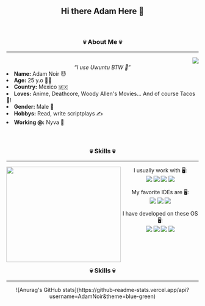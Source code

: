 <!---->
<h2 align="center"> Hi there Adam Here 🤘 </h2>
<br/>
<div>
<h3 align="center"> 💀 About Me 💀 </h3>
<hr/>
  <div align="center">
<img src="https://i.pinimg.com/originals/f0/f0/d9/f0f0d932d6e39c7af5aa305cbd8da735.gif" align="right">
  </div>
<br/>
<div align="center">
<q><i>I use Uwuntu BTW 🐧</i></q> 
</div>
<li>
 <b>Name:</b> Adam Noir 😈
<li>
<b>Age:</b> 25 y.o 🧑‍🦳
</li>
<li>
<b>Country:</b> Mexico 🇲🇽
</li>
<li>
<b>Loves:</b> Anime, Deathcore, Woody Allen's Movies... And of course Tacos 🌮!
</li>
<li>
<b>Gender:</b> Male 💪
</li>
<li>
<b>Hobbys:</b> Read, write scriptplays ✍
</li>
<li>
<b>Working @:</b> Nyva 🕋
</li>
<br><br>
</div>
<div>
 
<h3 align="center"> 💀 Skills 💀 </h3>
<hr/>

  <div align="center">
<img src="https://c.tenor.com/wilYo_7wGKYAAAAC/new-game-ahagon-umiko-programming.gif" style="width:300px;height:250px;" align="left" >
  </div>

<div align="center">

<div> 
<p >I usually work with 🖥:<br><img src="https://icongr.am/simple/java.svg?size=35&color=currentColor&colored=false"/> <img src="https://icongr.am/simple/python.svg?size=30&color=currentColor&colored=false"/> <img src="https://icongr.am/simple/mysql.svg?size=40&color=currentColor&colored=false"/> 
 <img src="https://icongr.am/simple/javascript.svg?size=35&color=currentColor&colored=false"/> <br>

<p >My favorite IDEs are 🖥:<br><img src="https://icongr.am/simple/intellijidea.svg?size=35&color=currentColor&colored=false"/> <img src="https://icongr.am/simple/visualstudiocode.svg?size=35&color=currentColor&colored=false"/> 
 <img src="https://icongr.am/simple/neovim.svg?size=35&color=currentColor&colored=false"/>  <br>
</p>
<p >I have developed on these OS 🖥:<br><img src="https://icongr.am/simple/fedora.svg?size=35&color=currentColor&colored=false"/> <img src="https://icongr.am/devicon/ubuntu-plain.svg?size=37&color=currentColor"/> 
 <img src="https://icongr.am/devicon/debian-plain.svg?size=35&color=currentColor"/> <img src="https://icongr.am/simple/windows.svg?size=35&color=currentColor&colored=false"/>  <br><br>
</p>
</div>
<br/>
<br/>
<h3 align="center"> 💀 Skills 💀 </h3>
<hr/>
![Anurag's GitHub stats](https://github-readme-stats.vercel.app/api?username=AdamNoir&theme=blue-green)
</div>
